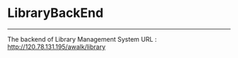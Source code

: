 # LibraryBackEnd
---
The backend of Library Management System
URL : http://120.78.131.195/awalk/library
